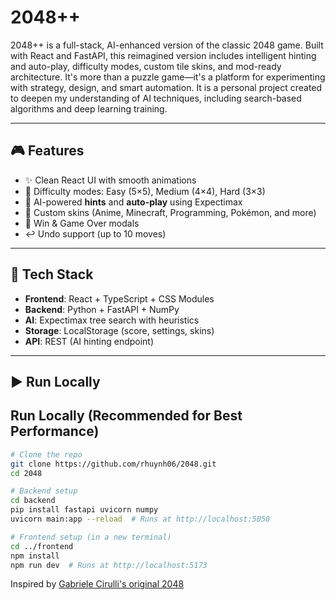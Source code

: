 # 2048++

2048++ is a full-stack, AI-enhanced version of the classic 2048 game. Built with React and FastAPI, this reimagined version includes intelligent hinting and auto-play, difficulty modes, custom tile skins, and mod-ready architecture. It's more than a puzzle game—it's a platform for experimenting with strategy, design, and smart automation. It is a personal project created to deepen my understanding of AI techniques, including search-based algorithms and deep learning training.

---

## 🎮 Features

- ✨ Clean React UI with smooth animations  
- 🎯 Difficulty modes: Easy (5×5), Medium (4×4), Hard (3×3)  
- 🧠 AI-powered **hints** and **auto-play** using Expectimax  
- 🎨 Custom skins (Anime, Minecraft, Programming, Pokémon, and more)  
- 🧊 Win & Game Over modals  
- ↩️ Undo support (up to 10 moves)

---

## 🧰 Tech Stack

- **Frontend**: React + TypeScript + CSS Modules  
- **Backend**: Python + FastAPI + NumPy  
- **AI**: Expectimax tree search with heuristics  
- **Storage**: LocalStorage (score, settings, skins)  
- **API**: REST (AI hinting endpoint)

---

## ▶️ Run Locally

## Run Locally (Recommended for Best Performance)

```bash
# Clone the repo
git clone https://github.com/rhuynh06/2048.git
cd 2048

# Backend setup
cd backend
pip install fastapi uvicorn numpy
uvicorn main:app --reload  # Runs at http://localhost:5050

# Frontend setup (in a new terminal)
cd ../frontend
npm install
npm run dev  # Runs at http://localhost:5173
```

Inspired by [Gabriele Cirulli's original 2048](https://play2048.co/)